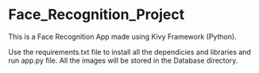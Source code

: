 # Face_Recognition_Project
This is a Face Recognition App made using Kivy Framework (Python).

Use the requirements.txt file to install all the dependicies and libraries and run app.py file.
All the images will be stored in the Database directory.
